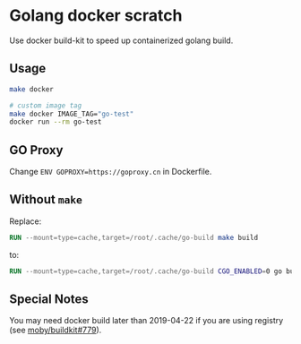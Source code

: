 # Golang docker scratch

Use docker build-kit to speed up containerized golang build.

## Usage

```bash
make docker

# custom image tag
make docker IMAGE_TAG="go-test"
docker run --rm go-test
```

## GO Proxy

Change `ENV GOPROXY=https://goproxy.cn` in Dockerfile.

## Without `make`

Replace:

```dockerfile
RUN --mount=type=cache,target=/root/.cache/go-build make build
```

to:

```dockerfile
RUN --mount=type=cache,target=/root/.cache/go-build CGO_ENABLED=0 go build -ldflags '-extldflags "-static"' -o output/main ./cmd/root.go
```

## Special Notes

You may need docker build later than 2019-04-22 if you are using registry (see [moby/buildkit#779](https://github.com/moby/buildkit/issues/779)).